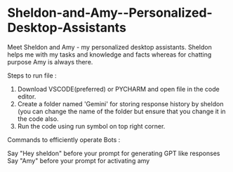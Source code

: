 # Sheldon-and-Amy--Personalized-Desktop-Assistants
Meet Sheldon and Amy - my personalized desktop assistants. Sheldon helps me with my tasks and knowledge and facts whereas for chatting purpose Amy is always there.

Steps to run file : 
 1. Download VSCODE(preferred) or PYCHARM and open file in the code editor.
 2. Create a folder named 'Gemini' for storing response history by sheldon (you can change the name of the folder but ensure that you change it in the code also.
 3. Run the code using run symbol on top right corner.

Commands to efficiently operate Bots :

Say "Hey sheldon" before your prompt for generating GPT like responses
Say "Amy" before your prompt for activating amy


